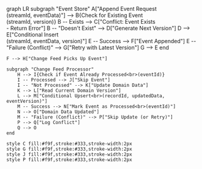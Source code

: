 graph LR
    subgraph "Event Store"
        A["Append Event Request<br>(streamId, eventData)"] --> B{Check for Existing Event<br>(streamId, version)}
        B -- Exists --> C["Conflict: Event Exists<br>- Return Error"]
        B -- "Doesn't Exist" --> D["Generate Next Version"]
        D --> E["Conditional Insert<br>(streamId, eventData, version)"]
        E -- Success --> F["Event Appended"]
        E -- "Failure (Conflict)" --> G["Retry with Latest Version"]
        G --> E
    end

    F --> H["Change Feed Picks Up Event"]

    subgraph "Change Feed Processor"
        H --> I{Check if Event Already Processed<br>(eventId)}
        I -- Processed --> J["Skip Event"]
        I -- "Not Processed" --> K["Update Domain Data"]
        K --> L["Read Current Domain Version"]
        L --> M["Conditional Upsert<br>(recordId, updatedData, eventVersion)"]
        M -- Success --> N["Mark Event as Processed<br>(eventId)"]
        N --> O["Domain Data Updated"]
        M -- "Failure (Conflict)" --> P["Skip Update (or Retry)"]
        P --> Q["Log Conflict"]
        Q --> O
    end

    style C fill:#f9f,stroke:#333,stroke-width:2px
    style G fill:#f9f,stroke:#333,stroke-width:2px
    style J fill:#f9f,stroke:#333,stroke-width:2px
    style P fill:#f9f,stroke:#333,stroke-width:2px
